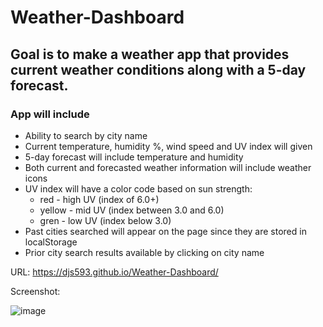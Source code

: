 # Weather-Dashboard

## Goal is to make a weather app that provides current weather conditions along with a 5-day forecast.

### App will include  
- Ability to search by city name
- Current temperature, humidity %, wind speed and UV index will given
- 5-day forecast will include temperature and humidity
- Both current and forecasted weather information will include weather icons
- UV index will have a color code based on sun strength:
  - red - high UV (index of 6.0+)
  - yellow - mid UV (index between 3.0 and 6.0)
  - gren - low UV (index below 3.0)
- Past cities searched will appear on the page since they are stored in localStorage
- Prior city search results available by clicking on city name

URL:  https://djs593.github.io/Weather-Dashboard/

Screenshot:

![image](https://user-images.githubusercontent.com/61851131/79713602-20bff880-8283-11ea-8b69-8775c381595d.png)

